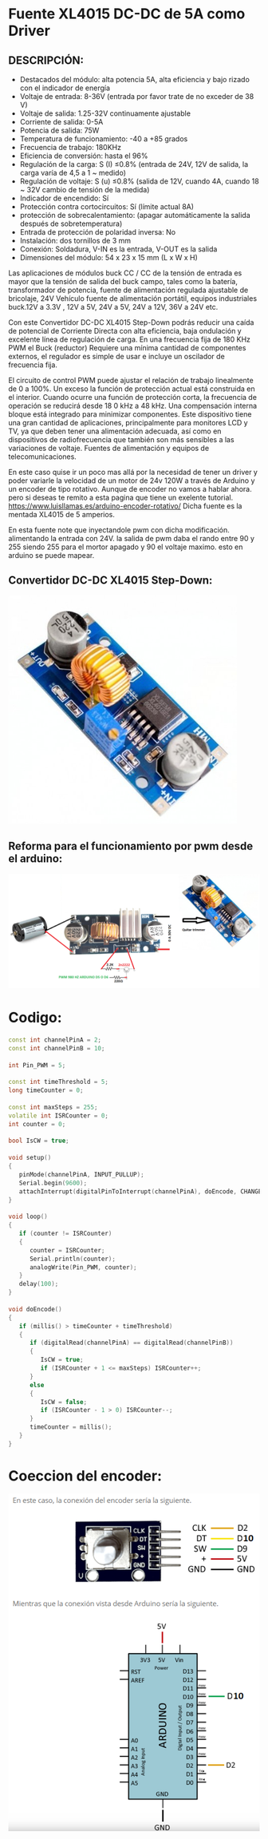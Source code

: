 # Fuente XL4015 DC-DC de 5A como Driver

## DESCRIPCIÓN:
- Destacados del módulo: alta potencia 5A, alta eficiencia y bajo rizado con el indicador de energía
- Voltaje de entrada: 8-36V (entrada por favor trate de no exceder de 38 V)
- Voltaje de salida: 1.25-32V continuamente ajustable
- Corriente de salida: 0-5A
- Potencia de salida: 75W
- Temperatura de funcionamiento: -40 a +85 grados
- Frecuencia de trabajo: 180KHz
- Eficiencia de conversión: hasta el 96%
- Regulación de la carga: S (I) ≤0.8% (entrada de 24V, 12V de salida, la carga varía de 4,5 a 1 ~ medido)
- Regulación de voltaje: S (u) ≤0.8% (salida de 12V, cuando 4A, cuando 18 ~ 32V cambio de tensión de la medida)
- Indicador de encendido: Sí
- Protección contra cortocircuitos: Sí (límite actual 8A)
- protección de sobrecalentamiento: (apagar automáticamente la salida después de sobretemperatura)
- Entrada de protección de polaridad inversa: No
- Instalación: dos tornillos de 3 mm
- Conexión: Soldadura, V-IN es la entrada, V-OUT es la salida
- Dimensiones del módulo: 54 x 23 x 15 mm (L x W x H)

Las aplicaciones de módulos buck CC / CC de la tensión de entrada es mayor que la tensión de salida del buck campo, tales como la batería, transformador de potencia, fuente de alimentación regulada ajustable de bricolaje, 24V Vehículo fuente de alimentación portátil, equipos industriales buck.12V a 3.3V , 12V a 5V, 24V a 5V, 24V a 12V, 36V a 24V etc.

Con este Convertidor DC-DC XL4015 Step-Down podrás reducir una caída de potencial de Corriente Directa con alta eficiencia, baja ondulación y excelente línea de regulación de carga. En una frecuencia fija de 180 KHz PWM el Buck (reductor) Requiere una mínima cantidad de componentes externos, el regulador es simple de usar e incluye un oscilador de frecuencia fija.

El circuito de control PWM puede ajustar el relación de trabajo linealmente de 0 a 100%. Un exceso la función de protección actual está construida en el interior. Cuando ocurre una función de protección corta, la frecuencia de operación se reducirá desde 18 0 kHz a 48 kHz. Una compensación interna bloque está integrado para minimizar componentes.
Este dispositivo tiene una gran cantidad de aplicaciones, principalmente para monitores LCD y TV, ya que deben tener una alimentación adecuada, así como en dispositivos de radiofrecuencia que también son más sensibles a las variaciones de voltaje. Fuentes de alimentación y equipos de telecomunicaciones.

En este caso quise ir un poco mas allá por la necesidad de tener un driver y poder variarle la velocidad de un motor de 24v 120W a través de Arduino y un encoder de tipo rotativo. Aunque de encoder no vamos a hablar ahora. pero si deseas te remito a esta pagina que tiene un exelente tutorial. https://www.luisllamas.es/arduino-encoder-rotativo/
Dicha fuente es la mentada XL4015 de 5 amperios. 

En esta fuente note que inyectandole pwm con dicha modificación. alimentando la entrada con 24V. la salida de pwm daba el rando entre 90 y 255  siendo 255 para el mortor apagado y 90 el voltaje maximo. esto en arduino se puede mapear.

 ## Convertidor DC-DC XL4015 Step-Down:
<img src="https://raw.githubusercontent.com/uagaviria/Fuente-DC-DC-de-5A-como-Driver/master/img/fuente-dc-dc-regulador-5a.jpg" />
 
 ## Reforma para el funcionamiento por pwm desde el arduino: 
<img src="https://raw.githubusercontent.com/uagaviria/Fuente-DC-DC-de-5A-como-Driver/master/img/driver.png" /> 

# Codigo:

```cpp
const int channelPinA = 2;
const int channelPinB = 10;

int Pin_PWM = 5;
 
const int timeThreshold = 5;
long timeCounter = 0;
 
const int maxSteps = 255;
volatile int ISRCounter = 0;
int counter = 0;
 
bool IsCW = true;
 
void setup()
{
   pinMode(channelPinA, INPUT_PULLUP);
   Serial.begin(9600);
   attachInterrupt(digitalPinToInterrupt(channelPinA), doEncode, CHANGE);
}
 
void loop()
{
   if (counter != ISRCounter)
   {
      counter = ISRCounter;
      Serial.println(counter);
      analogWrite(Pin_PWM, counter);
   }
   delay(100);
}
 
void doEncode()
{
   if (millis() > timeCounter + timeThreshold)
   {
      if (digitalRead(channelPinA) == digitalRead(channelPinB))
      {
         IsCW = true;
         if (ISRCounter + 1 <= maxSteps) ISRCounter++;
      }
      else
      {
         IsCW = false;
         if (ISRCounter - 1 > 0) ISRCounter--;
      }
      timeCounter = millis();
   }
}

```

# Coeccion del encoder:

<img src="https://raw.githubusercontent.com/uagaviria/Fuente-DC-DC-de-5A-como-Driver/master/img/encoder.png" /> 

